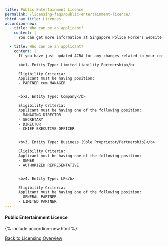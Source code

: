 ```yaml
---
title: Public Entertainment Licence
permalink: /licensing-faqs/public-entertainment-licence/
third_nav_title: Licences
accordion-new:   
  - title: Who can be an applicant?
    content: |
      You can get more information at Singapore Police Force's website [here](https://www.police.gov.sg/e-services/apply/licenses-and-permits/public-entertainment/important-notice){:target="_blank"}.

  - title: Who can be an applicant?
    content: |
      If you have just updated ACRA for any changes related to your company's name or staff listing, please allow for at least a day before you submit any application on GoBusiness Licensing with relation to these changes. This waiting time is required to get the updates synced for GoBusiness system verification.

      <b>1. Entity Type: Limited Liability Partnership</b>

      Eligibility Criteria:
      Applicant must be having position:
      - PARTNER cum MANAGER


      <b>2. Entity Type: Company</b>

      Eligibility Criteria:
      Applicant must be having one of the following position:
      - MANAGING DIRECTOR
      - SECRETARY
      - DIRECTOR
      - CHIEF EXECUTIVE OFFICER


      <b>3. Entity Type: Business (Sole Proprietor/Partnership)</b>

      Eligibility Criteria:
      Applicant must be having one of the following position:
      - OWNER
      - AUTHORIZED REPRESENTATIVE


      <b>4. Entity Type: LP</b>

      Eligibility Criteria:
      Applicant must be having one of the following position:
      - GENERAL PARTNER
      - LIMITED PARTNER           
---
```


#### Public Entertainment Licence
{% include accordion-new.html %}

[Back to Licensing Overview](/run-and-grow/licensing-overview/)
